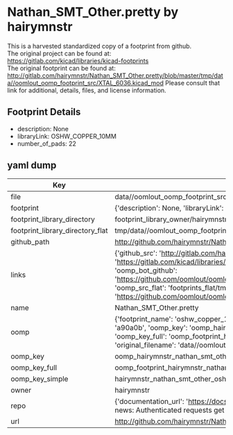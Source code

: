 # Nathan_SMT_Other.pretty by hairymnstr  
This is a harvested standardized copy of a footprint from github.  
The original project can be found at:  
https://gitlab.com/kicad/libraries/kicad-footprints  
The original footprint can be found at:
http://gitlab.com/hairymnstr/Nathan_SMT_Other.pretty/blob/master/tmp/data//oomlout_oomp_footprint_src/XTAL_6036.kicad_mod
Please consult that link for additional, details, files, and license information.  
## Footprint Details
* description: None  
* libraryLink: OSHW_COPPER_10MM  
* number_of_pads: 22  
## yaml dump  
| Key | Value |  
| --- | --- |  
| file | data//oomlout_oomp_footprint_src/Nathan_SMT_Other.pretty/OSHW_COPPER_10MM.kicad_mod |  
| footprint | {'description': None, 'libraryLink': 'OSHW_COPPER_10MM', 'number_of_pads': 22} |  
| footprint_library_directory | footprint_library_owner/hairymnstr_Nathan_SMT_Other.pretty |  
| footprint_library_directory_flat | tmp/data//oomlout_oomp_footprint_src/footprints_flat/hairymnstr_nathan_smt_other_oshw_copper_10mm/working |  
| github_path | http://github.com/hairymnstr/Nathan_SMT_Other.pretty/blob/master/tmp/data//oomlout_oomp_footprint_src/OSHW_COPPER_10MM.kicad_mod |  
| links | {'github_src': 'http://gitlab.com/hairymnstr/Nathan_SMT_Other.pretty/blob/master/tmp/data//oomlout_oomp_footprint_src/XTAL_6036.kicad_mod', 'github_src_repo': 'https://gitlab.com/kicad/libraries/kicad-footprints', 'oomp_bot': 'tmp/data//oomlout_oomp_footprint_src/footprints/hairymnstr_nathan_smt_other_oshw_copper_10mm/working', 'oomp_bot_github': 'https://github.com/oomlout/oomlout_oomp_footprint_bot/tree/main/tmp/data//oomlout_oomp_footprint_src/footprints/hairymnstr_nathan_smt_other_oshw_copper_10mm/working', 'oomp_src_flat': 'footprints_flat/tmp/data//oomlout_oomp_footprint_src/footprints_flat/hairymnstr_nathan_smt_other_oshw_copper_10mm/working', 'oomp_src_flat_github': 'https://github.com/oomlout/oomlout_oomp_footprint_src/tree/main/tmp/data//oomlout_oomp_footprint_src/footprints_flat/hairymnstr_nathan_smt_other_oshw_copper_10mm/working'} |  
| name | Nathan_SMT_Other.pretty |  
| oomp | {'footprint_name': 'oshw_copper_10mm', 'library_name': 'nathan_smt_other', 'md5': 'a90a0b26d276e823851a8aa266fafac2', 'md5_10': 'a90a0b26d2', 'md5_5': 'a90a0', 'md5_6': 'a90a0b', 'oomp_key': 'oomp_hairymnstr_nathan_smt_other_oshw_copper_10mm', 'oomp_key_extra': 'oomp_footprint_hairymnstr_nathan_smt_other_oshw_copper_10mm', 'oomp_key_full': 'oomp_footprint_hairymnstr_nathan_smt_other_oshw_copper_10mm_a90a0b', 'oomp_key_simple': 'hairymnstr_nathan_smt_other_oshw_copper_10mm', 'original_filename': 'data//oomlout_oomp_footprint_src/Nathan_SMT_Other.pretty/OSHW_COPPER_10MM.kicad_mod', 'owner_name': 'hairymnstr'} |  
| oomp_key | oomp_hairymnstr_nathan_smt_other_oshw_copper_10mm |  
| oomp_key_full | oomp_footprint_hairymnstr_nathan_smt_other_oshw_copper_10mm |  
| oomp_key_simple | hairymnstr_nathan_smt_other_oshw_copper_10mm |  
| owner | hairymnstr |  
| repo | {'documentation_url': 'https://docs.github.com/rest/overview/resources-in-the-rest-api#rate-limiting', 'message': "API rate limit exceeded for 84.66.142.224. (But here's the good news: Authenticated requests get a higher rate limit. Check out the documentation for more details.)"} |  
| url | http://github.com/hairymnstr/Nathan_SMT_Other.pretty |  

